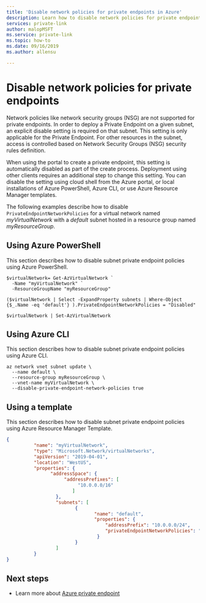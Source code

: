 ```yaml
---
title: 'Disable network policies for private endpoints in Azure'
description: Learn how to disable network policies for private endpoints.
services: private-link
author: malopMSFT
ms.service: private-link
ms.topic: how-to
ms.date: 09/16/2019
ms.author: allensu

---
```

# Disable network policies for private endpoints

Network policies like network security groups (NSG) are not supported for private endpoints. In order to deploy a Private Endpoint on a given subnet, an explicit disable setting is required on that subnet. This setting is only applicable for the Private Endpoint. For other resources in the subnet, access is controlled based on Network Security Groups (NSG) security rules definition. 
 
When using the portal to create a private endpoint, this setting is automatically disabled as part of the create process. Deployment using other clients requires an additional step to change this setting. You can disable the setting using cloud shell from the Azure portal, or local installations of Azure PowerShell, Azure CLI, or use Azure Resource Manager templates.  
 
The following examples describe how to disable `PrivateEndpointNetworkPolicies` for a virtual network named *myVirtualNetwork* with a *default* subnet hosted in a resource group named *myResourceGroup*.

## Using Azure PowerShell
This section describes how to disable subnet private endpoint policies using Azure PowerShell.

```azurepowershell
$virtualNetwork= Get-AzVirtualNetwork `
  -Name "myVirtualNetwork" ` 
  -ResourceGroupName "myResourceGroup"  
   
($virtualNetwork | Select -ExpandProperty subnets | Where-Object  {$_.Name -eq 'default'} ).PrivateEndpointNetworkPolicies = "Disabled" 
 
$virtualNetwork | Set-AzVirtualNetwork 
```
## Using Azure CLI
This section describes how to disable subnet private endpoint policies using Azure CLI.
```azurecli
az network vnet subnet update \ 
  --name default \ 
  --resource-group myResourceGroup \ 
  --vnet-name myVirtualNetwork \ 
  --disable-private-endpoint-network-policies true
```
## Using a template
This section describes how to disable subnet private endpoint policies using Azure Resource Manager Template.
```json
{ 
          "name": "myVirtualNetwork", 
          "type": "Microsoft.Network/virtualNetworks", 
          "apiVersion": "2019-04-01", 
          "location": "WestUS", 
          "properties": { 
                "addressSpace": { 
                     "addressPrefixes": [ 
                          "10.0.0.0/16" 
                        ] 
                  }, 
                  "subnets": [ 
                         { 
                                "name": "default", 
                                "properties": { 
                                    "addressPrefix": "10.0.0.0/24", 
                                    "privateEndpointNetworkPolicies": "Disabled" 
                                 } 
                         } 
                  ] 
          } 
} 
```
## Next steps
- Learn more about [Azure private endpoint](private-endpoint-overview.md)
 
